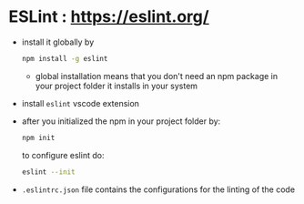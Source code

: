 # ESLint : <https://eslint.org/>

- install it globally by  

  ```bash
  npm install -g eslint
  ```

  - global installation means that you don't need an npm package in your project folder it installs in your system
- install ```eslint``` vscode extension
- after you initialized the npm in your project folder by:

  ```bash
  npm init
  ```

  to configure eslint do:  

  ```bash
  eslint --init
  ```

- ```.eslintrc.json``` file contains the configurations for the linting of the code
